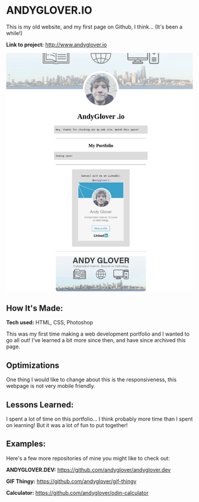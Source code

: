# ANDYGLOVER.IO

This is my old website, and my first page on Github, I think... (It's been a while!)

**Link to project:** http://www.andyglover.io

![Thumbnail](./img/project-screenshot.png "screenshot of andyglover.dev")

## How It's Made:

**Tech used:** HTML, CSS, Photoshop

This was my first time making a web development portfolio and I wanted to go all out! I've learned a bit more since then, and have since archived this page.

## Optimizations

One thing I would like to change about this is the responsiveness, this webpage is not very mobile friendly.

## Lessons Learned:

I spent a lot of time on this portfolio... I think probably more time than I spent on learning! But it was a lot of fun to put together!

## Examples:
Here's a few more repositories of mine you might like to check out:

**ANDYGLOVER.DEV:** https://github.com/andyglover/andyglover.dev

**GIF Thingy:** https://github.com/andyglover/gif-thingy

**Calculator:** https://github.com/andyglover/odin-calculator